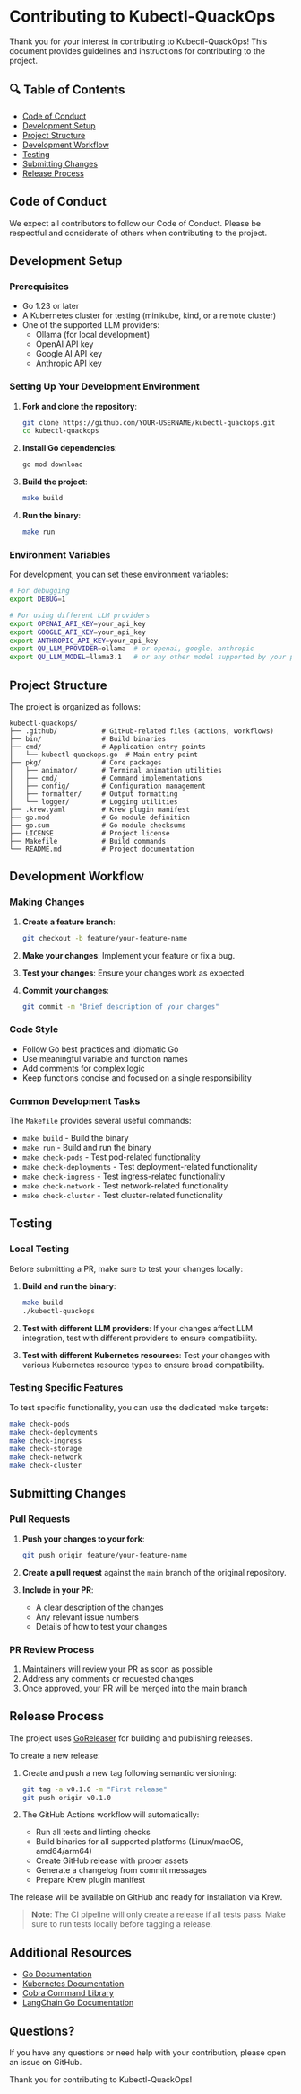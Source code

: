 # Contributing to Kubectl-QuackOps

Thank you for your interest in contributing to Kubectl-QuackOps! This document provides guidelines and instructions for contributing to the project.

## 🔍 Table of Contents

- [Code of Conduct](#code-of-conduct)
- [Development Setup](#development-setup)
- [Project Structure](#project-structure)
- [Development Workflow](#development-workflow)
- [Testing](#testing)
- [Submitting Changes](#submitting-changes)
- [Release Process](#release-process)

## Code of Conduct

We expect all contributors to follow our Code of Conduct. Please be respectful and considerate of others when contributing to the project.

## Development Setup

### Prerequisites

- Go 1.23 or later
- A Kubernetes cluster for testing (minikube, kind, or a remote cluster)
- One of the supported LLM providers:
  - Ollama (for local development)
  - OpenAI API key
  - Google AI API key
  - Anthropic API key

### Setting Up Your Development Environment

1. **Fork and clone the repository**:
   ```bash
   git clone https://github.com/YOUR-USERNAME/kubectl-quackops.git
   cd kubectl-quackops
   ```

2. **Install Go dependencies**:
   ```bash
   go mod download
   ```

3. **Build the project**:
   ```bash
   make build
   ```

4. **Run the binary**:
   ```bash
   make run
   ```

### Environment Variables

For development, you can set these environment variables:

```bash
# For debugging
export DEBUG=1

# For using different LLM providers
export OPENAI_API_KEY=your_api_key
export GOOGLE_API_KEY=your_api_key
export ANTHROPIC_API_KEY=your_api_key
export QU_LLM_PROVIDER=ollama  # or openai, google, anthropic
export QU_LLM_MODEL=llama3.1   # or any other model supported by your provider
```

## Project Structure

The project is organized as follows:

```
kubectl-quackops/
├── .github/           # GitHub-related files (actions, workflows)
├── bin/               # Build binaries
├── cmd/               # Application entry points
│   └── kubectl-quackops.go  # Main entry point
├── pkg/               # Core packages
│   ├── animator/      # Terminal animation utilities
│   ├── cmd/           # Command implementations
│   ├── config/        # Configuration management
│   ├── formatter/     # Output formatting
│   └── logger/        # Logging utilities
├── .krew.yaml         # Krew plugin manifest
├── go.mod             # Go module definition
├── go.sum             # Go module checksums
├── LICENSE            # Project license
├── Makefile           # Build commands
└── README.md          # Project documentation
```

## Development Workflow

### Making Changes

1. **Create a feature branch**:
   ```bash
   git checkout -b feature/your-feature-name
   ```

2. **Make your changes**: Implement your feature or fix a bug.

3. **Test your changes**: Ensure your changes work as expected.

4. **Commit your changes**:
   ```bash
   git commit -m "Brief description of your changes"
   ```

### Code Style

- Follow Go best practices and idiomatic Go
- Use meaningful variable and function names
- Add comments for complex logic
- Keep functions concise and focused on a single responsibility

### Common Development Tasks

The `Makefile` provides several useful commands:

- `make build` - Build the binary
- `make run` - Build and run the binary
- `make check-pods` - Test pod-related functionality
- `make check-deployments` - Test deployment-related functionality
- `make check-ingress` - Test ingress-related functionality
- `make check-network` - Test network-related functionality
- `make check-cluster` - Test cluster-related functionality

## Testing

### Local Testing

Before submitting a PR, make sure to test your changes locally:

1. **Build and run the binary**:
   ```bash
   make build
   ./kubectl-quackops
   ```

2. **Test with different LLM providers**: If your changes affect LLM integration, test with different providers to ensure compatibility.

3. **Test with different Kubernetes resources**: Test your changes with various Kubernetes resource types to ensure broad compatibility.

### Testing Specific Features

To test specific functionality, you can use the dedicated make targets:

```bash
make check-pods
make check-deployments
make check-ingress
make check-storage
make check-network
make check-cluster
```

## Submitting Changes

### Pull Requests

1. **Push your changes to your fork**:
   ```bash
   git push origin feature/your-feature-name
   ```

2. **Create a pull request** against the `main` branch of the original repository.

3. **Include in your PR**:
   - A clear description of the changes
   - Any relevant issue numbers
   - Details of how to test your changes

### PR Review Process

1. Maintainers will review your PR as soon as possible
2. Address any comments or requested changes
3. Once approved, your PR will be merged into the main branch

## Release Process

The project uses [GoReleaser](https://goreleaser.com/) for building and publishing releases.

To create a new release:

1. Create and push a new tag following semantic versioning:
   ```bash
   git tag -a v0.1.0 -m "First release"
   git push origin v0.1.0
   ```

2. The GitHub Actions workflow will automatically:
   - Run all tests and linting checks
   - Build binaries for all supported platforms (Linux/macOS, amd64/arm64)
   - Create GitHub release with proper assets
   - Generate a changelog from commit messages
   - Prepare Krew plugin manifest

The release will be available on GitHub and ready for installation via Krew.

> **Note**: The CI pipeline will only create a release if all tests pass. Make sure to run tests locally before tagging a release.

## Additional Resources

- [Go Documentation](https://golang.org/doc/)
- [Kubernetes Documentation](https://kubernetes.io/docs/home/)
- [Cobra Command Library](https://github.com/spf13/cobra)
- [LangChain Go Documentation](https://github.com/tmc/langchaingo)

## Questions?

If you have any questions or need help with your contribution, please open an issue on GitHub.

Thank you for contributing to Kubectl-QuackOps!
